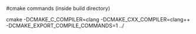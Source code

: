 #cmake commands (inside build directory)

cmake -DCMAKE_C_COMPILER=clang -DCMAKE_CXX_COMPILER=clang++ -DCMAKE_EXPORT_COMPILE_COMMANDS=1 ../